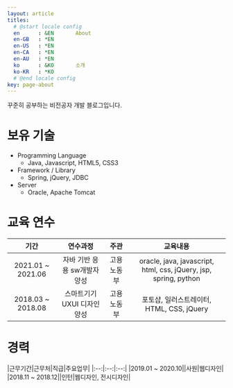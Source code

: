 ```yaml
---
layout: article
titles:
  # @start locale config
  en      : &EN       About
  en-GB   : *EN
  en-US   : *EN
  en-CA   : *EN
  en-AU   : *EN
  ko      : &KO       소개
  ko-KR   : *KO
  # @end locale config
key: page-about
---
```



꾸준히 공부하는 비전공자 개발 블로그입니다.


# 보유 기술

- Programming Language
  - Java, Javascript, HTML5, CSS3
- Framework / Library
  - Spring, jQuery, JDBC
- Server
  - Oracle, Apache Tomcat

# 교육 연수

|기간|연수과정|주관|교육내용|
|:--:|:--:|:--:|:--:|
|2021.01 ~ 2021.06|자바 기반 응용 sw개발자 양성|고용노동부|oracle, java, javascript, html, css, jQuery, jsp, spring, python|
|2018.03 ~ 2018.08|스마트기기 UXUI 디자인 양성|고용노동부|포토샵, 일러스트레이터, HTML, CSS, jQuery|

# 경력

|근무기간|근무처|직급|주요업무|
|:--:|:--:|:--:|
|2019.01 ~ 2020.10||사원|웹디자인|
|2018.11 ~ 2018.12||인턴|웹디자인, 전시디자인|